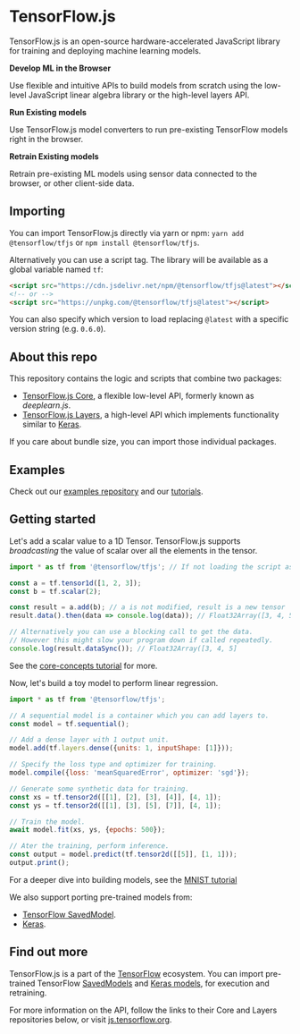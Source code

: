 # TensorFlow.js

TensorFlow.js is an open-source hardware-accelerated JavaScript library for
training and deploying machine learning models.

**Develop ML in the Browser**

Use flexible and intuitive APIs to build models from scratch using the low-level
JavaScript linear algebra library or the high-level layers API.

**Run Existing models**

Use TensorFlow.js model converters to run pre-existing TensorFlow models right
in the browser.

**Retrain Existing models**

Retrain pre-existing ML models using sensor data connected to the browser, or
other client-side data.

## Importing

You can import TensorFlow.js directly via yarn or npm:
`yarn add @tensorflow/tfjs` or `npm install @tensorflow/tfjs`.

Alternatively you can use a script tag. The library will be available as
a global variable named `tf`:

```html
<script src="https://cdn.jsdelivr.net/npm/@tensorflow/tfjs@latest"></script>
<!-- or -->
<script src="https://unpkg.com/@tensorflow/tfjs@latest"></script>
```

You can also specify which version to load replacing `@latest`
with a specific version string (e.g. `0.6.0`).

## About this repo

This repository contains the logic and scripts that combine
two packages:
- [TensorFlow.js Core](https://github.com/tensorflow/tfjs-core),
  a flexible low-level API, formerly known as *deeplearn.js*.
- [TensorFlow.js Layers](https://github.com/tensorflow/tfjs-layers),
  a high-level API which implements functionality similar to
  [Keras](https://keras.io/).

If you care about bundle size, you can import those individual packages.

## Examples

Check out our
[examples repository](https://github.com/tensorflow/tfjs-examples)
and our [tutorials](https://js.tensorflow.org/tutorials/).


## Getting started

Let's add a scalar value to a 1D Tensor. TensorFlow.js supports _broadcasting_
the value of scalar over all the elements in the tensor.

```js
import * as tf from '@tensorflow/tfjs'; // If not loading the script as a global

const a = tf.tensor1d([1, 2, 3]);
const b = tf.scalar(2);

const result = a.add(b); // a is not modified, result is a new tensor
result.data().then(data => console.log(data)); // Float32Array([3, 4, 5]

// Alternatively you can use a blocking call to get the data.
// However this might slow your program down if called repeatedly.
console.log(result.dataSync()); // Float32Array([3, 4, 5]
```

See the
[core-concepts tutorial](https://js.tensorflow.org/tutorials/core-concepts.html)
 for more.

Now, let's build a toy model to perform linear regression.

```js
import * as tf from '@tensorflow/tfjs';

// A sequential model is a container which you can add layers to.
const model = tf.sequential();

// Add a dense layer with 1 output unit.
model.add(tf.layers.dense({units: 1, inputShape: [1]}));

// Specify the loss type and optimizer for training.
model.compile({loss: 'meanSquaredError', optimizer: 'sgd'});

// Generate some synthetic data for training.
const xs = tf.tensor2d([[1], [2], [3], [4]], [4, 1]);
const ys = tf.tensor2d([[1], [3], [5], [7]], [4, 1]);

// Train the model.
await model.fit(xs, ys, {epochs: 500});

// Ater the training, perform inference.
const output = model.predict(tf.tensor2d([[5]], [1, 1]));
output.print();
```

For a deeper dive into building models, see the
[MNIST tutorial](https://js.tensorflow.org/tutorials/mnist.html)

We also support porting pre-trained models from:
- [TensorFlow SavedModel](https://github.com/tensorflow/tfjs-converter).
- [Keras](https://js.tensorflow.org/tutorials/import-keras.html). 

## Find out more

TensorFlow.js is a part of the
[TensorFlow](https://www.tensorflow.org) ecosystem.
You can import pre-trained TensorFlow
[SavedModels](https://www.tensorflow.org/programmers_guide/saved_model) and
[Keras models](https://keras.io/getting-started/faq/#how-can-i-save-a-keras-model),
for execution and retraining.

For more information on the API, follow the links to their Core and Layers
repositories below, or visit [js.tensorflow.org](https://js.tensorflow.org).


